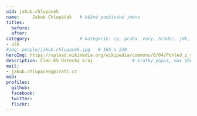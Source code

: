 ```yaml
---
uid: jakub.chlupacek
name:     Jakub Chlupáček  	# běžně používáné jméno
titles:
  before: 
  after:
category:                 	# kategorie: rp, praha, vary, hradec, jmk, senat
- ulk
#img: people/jakub-chlupacek.jpg   # 165 x 220
heroImg: https://upload.wikimedia.org/wikipedia/commons/0/04/Pohled_z_vyhl%C3%ADdky_Skály_na_Úst%C3%AD_nad_Labem%2C_05-2013.JPG
description: Člen KS Ústecký kraj            	# kratký popis, max 160 znaků
mail:
- jakub.chlupacek@pirati.cz
mob:
profiles:
  github:
  facebook:
  twitter:
  flickr:
---
```


